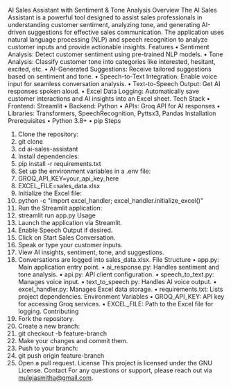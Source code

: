 AI Sales Assistant with Sentiment & Tone Analysis
Overview
The AI Sales Assistant is a powerful tool designed to assist sales professionals in understanding customer sentiment, analyzing tone, and generating AI-driven suggestions for effective sales communication. The application uses natural language processing (NLP) and speech recognition to analyze customer inputs and provide actionable insights.
Features
•	Sentiment Analysis: Detect customer sentiment using pre-trained NLP models.
•	Tone Analysis: Classify customer tone into categories like interested, hesitant, excited, etc.
•	AI-Generated Suggestions: Receive tailored suggestions based on sentiment and tone.
•	Speech-to-Text Integration: Enable voice input for seamless conversation analysis.
•	Text-to-Speech Output: Get AI responses spoken aloud.
•	Excel Data Logging: Automatically save customer interactions and AI insights into an Excel sheet.
Tech Stack
•	Frontend: Streamlit
•	Backend: Python
•	APIs: Groq API for AI responses
•	Libraries: Transformers, SpeechRecognition, Pyttsx3, Pandas
Installation
Prerequisites
•	Python 3.8+
•	pip
Steps
1.	Clone the repository: 
2.	git clone
3.	cd ai-sales-assistant
4.	Install dependencies: 
5.	pip install -r requirements.txt
6.	Set up the environment variables in a .env file: 
7.	GROQ_API_KEY=your_api_key_here
8.	EXCEL_FILE=sales_data.xlsx
9.	Initialize the Excel file: 
10.	python -c "import excel_handler; excel_handler.initialize_excel()"
11.	Run the Streamlit application: 
12.	streamlit run app.py
Usage
1.	Launch the application via Streamlit.
2.	Enable Speech Output if desired.
3.	Click on Start Sales Conversation.
4.	Speak or type your customer inputs.
5.	View AI insights, sentiment, tone, and suggestions.
6.	Conversations are logged into sales_data.xlsx.
File Structure
•	app.py: Main application entry point.
•	ai_response.py: Handles sentiment and tone analysis.
•	api.py: API client configuration.
•	speech_to_text.py: Manages voice input.
•	text_to_speech.py: Handles AI voice output.
•	excel_handler.py: Manages Excel data storage.
•	requirements.txt: Lists project dependencies.
Environment Variables
•	GROQ_API_KEY: API key for accessing Groq services.
•	EXCEL_FILE: Path to the Excel file for logging.
Contributing
1.	Fork the repository.
2.	Create a new branch: 
3.	git checkout -b feature-branch
4.	Make your changes and commit them.
5.	Push to your branch: 
6.	git push origin feature-branch
7.	Open a pull request.
License
This project is licensed under the GNU License.
Contact
For any questions or support, please reach out via mulejasmitha@gmail.com.
